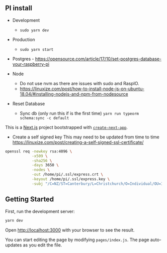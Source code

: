 ## PI install

* Development
    - `sudo yarn dev`

* Production
    - `sudo yarn start`

* Postgres - https://opensource.com/article/17/10/set-postgres-database-your-raspberry-pi

* Node 
    - Do not use nvm as there are issues with sudo and RaspIO.
    - https://linuxize.com/post/how-to-install-node-js-on-ubuntu-18.04/#installing-nodejs-and-npm-from-nodesource


* Reset Database
    - Sync db (only run this if is the first time) `yarn run typeorm schema:sync -c default`

This is a [Next.js](https://nextjs.org/) project bootstrapped with [`create-next-app`](https://github.com/zeit/next.js/tree/canary/packages/create-next-app).

* Create a self signed key
This may need to be updated from time to time
https://linuxize.com/post/creating-a-self-signed-ssl-certificate/

```bash
openssl req -newkey rsa:4096 \
            -x509 \
            -sha256 \
            -days 3650 \
            -nodes \
            -out /home/pi/.ssl/express.crt \
            -keyout /home/pi/.ssl/express.key \
            -subj "/C=NZ/ST=Canterbury/L=Christchurch/O=Individual/OU=IT Department/CN=raspberrypi.local"
```

## Getting Started

First, run the development server:

```bash
yarn dev
```

Open [http://localhost:3000](http://localhost:3000) with your browser to see the result.

You can start editing the page by modifying `pages/index.js`. The page auto-updates as you edit the file.
